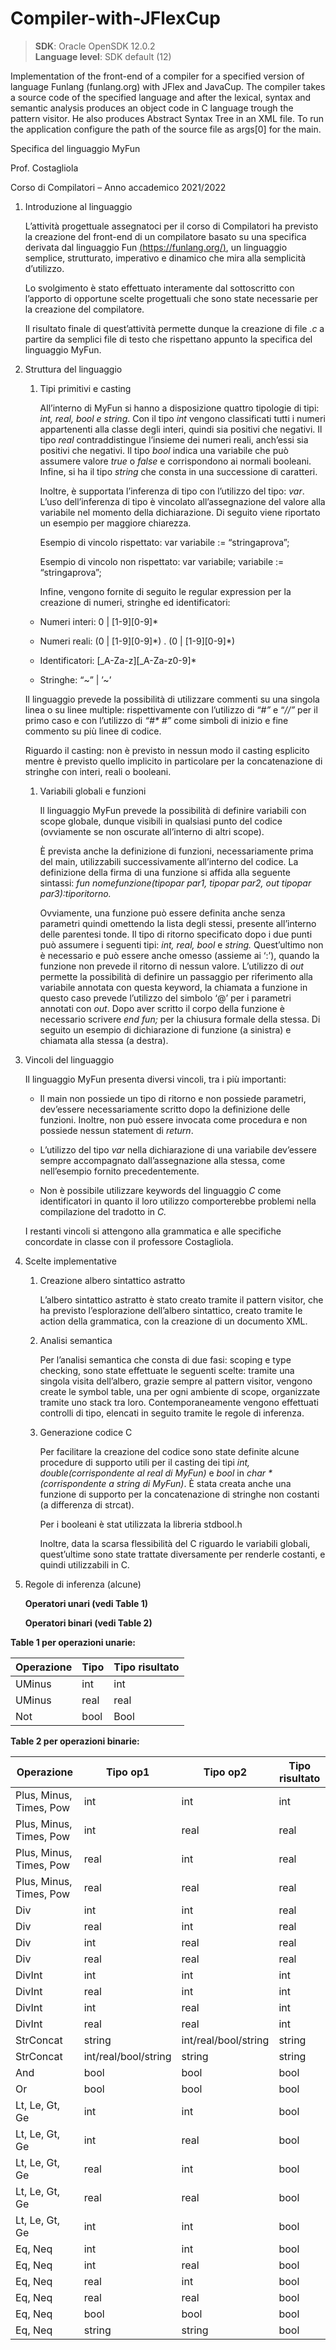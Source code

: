 # Compiler-with-JFlexCup

> **SDK**: Oracle OpenSDK 12.0.2<br>
> **Language level**: SDK default (12)

Implementation of the front-end of a compiler for a specified version of language Funlang (funlang.org) with JFlex and JavaCup. The compiler takes a source code of the specified language and after the lexical, syntax and semantic analysis produces an object code in C language trough the pattern visitor. He also produces Abstract Syntax Tree in an XML file. To run the application configure the path of the source file as args[0] for the main.

Specifica del linguaggio MyFun

Prof. Costagliola

Corso di Compilatori – Anno accademico 2021/2022

1.  Introduzione al linguaggio

    L’attività progettuale assegnatoci per il corso di Compilatori ha previsto
    la creazione del front-end di un compilatore basato su una specifica
    derivata dal linguaggio Fun [(https://funlang.org/)](https://funlang.org/),
    un linguaggio semplice, strutturato, imperativo e dinamico che mira alla
    semplicità d’utilizzo.

    Lo svolgimento è stato effettuato interamente dal sottoscritto con l’apporto
    di opportune scelte progettuali che sono state necessarie per la creazione
    del compilatore.

    Il risultato finale di quest’attività permette dunque la creazione di file
    *.c* a partire da semplici file di testo che rispettano appunto la specifica
    del linguaggio MyFun.

2.  Struttura del linguaggio

    1.  Tipi primitivi e casting

        All’interno di MyFun si hanno a disposizione quattro tipologie di tipi:
        *int, real, bool e string*. Con il tipo *int* vengono classificati tutti
        i numeri appartenenti alla classe degli interi, quindi sia positivi che
        negativi. Il tipo *real* contraddistingue l’insieme dei numeri reali,
        anch’essi sia positivi che negativi. Il tipo *bool* indica una variabile
        che può assumere valore *true* o *false* e corrispondono ai normali
        booleani. Infine, si ha il tipo *string* che consta in una successione
        di caratteri.

        Inoltre, è supportata l’inferenza di tipo con l’utilizzo del tipo:
        *var*. L’uso dell’inferenza di tipo è vincolato all’assegnazione del
        valore alla variabile nel momento della dichiarazione. Di seguito viene
        riportato un esempio per maggiore chiarezza.

        Esempio di vincolo rispettato: var variabile := “stringaprova”;

        Esempio di vincolo non rispettato: var variabile; variabile :=
        “stringaprova”;

        Infine, vengono fornite di seguito le regular expression per la
        creazione di numeri, stringhe ed identificatori:

    -   Numeri interi: 0 \| [1-9][0-9]\*

    -   Numeri reali: (0 \| [1-9][0-9]\*) . (0 \| [1-9][0-9]\*)

    -   Identificatori: [_A-Za-z][_A-Za-z0-9]\*

    -   Stringhe: “\~” \| ’\~’

    Il linguaggio prevede la possibilità di utilizzare commenti su una singola
    linea o su linee multiple: rispettivamente con l’utilizzo di “*\#”* e “*//”*
    per il primo caso e con l’utilizzo di *“\#\* \#”* come simboli di inizio e
    fine commento su più linee di codice.

    Riguardo il casting: non è previsto in nessun modo il casting esplicito
    mentre è previsto quello implicito in particolare per la concatenazione di
    stringhe con interi, reali o booleani.

    1.  Variabili globali e funzioni

        Il linguaggio MyFun prevede la possibilità di definire variabili con
        scope globale, dunque visibili in qualsiasi punto del codice (ovviamente
        se non oscurate all’interno di altri scope).

        È prevista anche la definizione di funzioni, necessariamente prima del
        main, utilizzabili successivamente all’interno del codice. La
        definizione della firma di una funzione si affida alla seguente
        sintassi: *fun nomefunzione(tipopar par1, tipopar par2, out tipopar
        par3):tiporitorno.*

        Ovviamente, una funzione può essere definita anche senza parametri
        quindi omettendo la lista degli stessi, presente all’interno delle
        parentesi tonde. Il tipo di ritorno specificato dopo i due punti può
        assumere i seguenti tipi: *int, real, bool* e *string.* Quest’ultimo non
        è necessario e può essere anche omesso (assieme ai ‘:’), quando la
        funzione non prevede il ritorno di nessun valore. L’utilizzo di *out*
        permette la possibilità di definire un passaggio per riferimento alla
        variabile annotata con questa keyword, la chiamata a funzione in questo
        caso prevede l’utilizzo del simbolo ‘@’ per i parametri annotati con
        *out*. Dopo aver scritto il corpo della funzione è necessario scrivere
        *end fun;* per la chiusura formale della stessa. Di seguito un esempio
        di dichiarazione di funzione (a sinistra) e chiamata alla stessa (a
        destra).

1.  Vincoli del linguaggio

    Il linguaggio MyFun presenta diversi vincoli, tra i più importanti:

    -   Il main non possiede un tipo di ritorno e non possiede parametri, dev’essere
    necessariamente scritto dopo la definizione delle funzioni. Inoltre, non può
    essere invocata come procedura e non possiede nessun statement di *return*.

    -   L’utilizzo del tipo *var* nella dichiarazione di una variabile dev’essere
    sempre accompagnato dall’assegnazione alla stessa, come nell’esempio fornito
    precedentemente.

    -   Non è possibile utilizzare keywords del linguaggio *C* come identificatori
    in quanto il loro utilizzo comporterebbe problemi nella compilazione del
    tradotto in *C.*

    I restanti vincoli si attengono alla grammatica e alle specifiche concordate
    in classe con il professore Costagliola.

1.  Scelte implementative

    1.  Creazione albero sintattico astratto

        L’albero sintattico astratto è stato creato tramite il pattern visitor,
        che ha previsto l’esplorazione dell’albero sintattico, creato tramite le
        action della grammatica, con la creazione di un documento XML.

    2.  Analisi semantica

        Per l’analisi semantica che consta di due fasi: scoping e type checking,
        sono state effettuate le seguenti scelte: tramite una singola visita
        dell’albero, grazie sempre al pattern visitor, vengono create le symbol
        table, una per ogni ambiente di scope, organizzate tramite uno stack tra
        loro. Contemporaneamente vengono effettuati controlli di tipo, elencati
        in seguito tramite le regole di inferenza.

    3.  Generazione codice C

        Per facilitare la creazione del codice sono state definite alcune
        procedure di supporto utili per il casting dei tipi *int,
        double(corrispondente al real di MyFun)* e *bool* in *char \*
        (corrispondente a string di MyFun)*. È stata creata anche una funzione
        di supporto per la concatenazione di stringhe non costanti (a differenza
        di strcat).

        Per i booleani è stat utilizzata la libreria stdbool.h

        Inoltre, data la scarsa flessibilità del C riguardo le variabili
        globali, quest’ultime sono state trattate diversamente per renderle
        costanti, e quindi utilizzabili in C.

2.  Regole di inferenza (alcune)

    **Operatori unari (vedi Table 1)**

    **Operatori binari (vedi Table 2)**

**Table 1 per operazioni unarie:**

| **Operazione** | **Tipo** | **Tipo risultato** |
|----------------|----------|--------------------|
| UMinus         | int      | int                |
| UMinus         | real     | real               |
| Not            | bool     | Bool               |

**Table 2 per operazioni binarie:**

| **Operazione**          | **Tipo op1**         | **Tipo op2**         | **Tipo risultato** |
|-------------------------|----------------------|----------------------|--------------------|
| Plus, Minus, Times, Pow | int                  | int                  | int                |
| Plus, Minus, Times, Pow | int                  | real                 | real               |
| Plus, Minus, Times, Pow | real                 | int                  | real               |
| Plus, Minus, Times, Pow | real                 | real                 | real               |
| Div                     | int                  | int                  | real               |
| Div                     | real                 | int                  | real               |
| Div                     | int                  | real                 | real               |
| Div                     | real                 | real                 | real               |
| DivInt                  | int                  | int                  | int                |
| DivInt                  | real                 | int                  | int                |
| DivInt                  | int                  | real                 | int                |
| DivInt                  | real                 | real                 | int                |
| StrConcat               | string               | int/real/bool/string | string             |
| StrConcat               | int/real/bool/string | string               | string             |
| And                     | bool                 | bool                 | bool               |
| Or                      | bool                 | bool                 | bool               |
| Lt, Le, Gt, Ge          | int                  | int                  | bool               |
| Lt, Le, Gt, Ge          | int                  | real                 | bool               |
| Lt, Le, Gt, Ge          | real                 | int                  | bool               |
| Lt, Le, Gt, Ge          | real                 | real                 | bool               |
| Lt, Le, Gt, Ge          | int                  | int                  | bool               |
| Eq, Neq                 | int                  | int                  | bool               |
| Eq, Neq                 | int                  | real                 | bool               |
| Eq, Neq                 | real                 | int                  | bool               |
| Eq, Neq                 | real                 | real                 | bool               |
| Eq, Neq                 | bool                 | bool                 | bool               |
| Eq, Neq                 | string               | string               | bool               |
